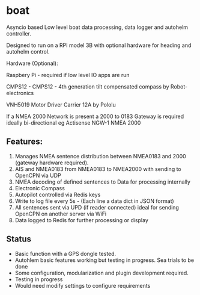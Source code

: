 # boat

Asyncio based Low level boat data processing, data logger and autohelm controller.

Designed to run on a RPI model 3B with optional hardware for heading and autohelm control.

Hardware (Optional):

Raspbery Pi - required if low level IO apps are run

CMPS12 - CMPS12 - 4th generation tilt compensated compass by Robot-electronics

VNH5019 Motor Driver Carrier 12A by Pololu

If a NMEA 2000 Network is present a 2000 to 0183 Gateway is required ideally bi-directional
eg Actisense NGW-1 NMEA 2000

## Features:

1) Manages NMEA sentence distribution between NMEA0183 and 2000 (gateway hardware required).
2) AIS and NMEA0183 from NMEA0183 to NMEA2000 with sending to OpenCPN via UDP
3) NMEA decoding of defined sentences to Data for processing internally
4) Electronic Compass
5) Autopilot controlled via Redis keys
6) Write to log file every 5s - (Each line a data dict in JSON format)
7) All sentences sent via UPD (if reader connected) ideal for sending OpenCPN on another server via WiFi
8) Data logged to Redis for further processing or display


## Status
* Basic function with a GPS dongle tested.
* Autohlem basic features working but testing in progress.  Sea trials to be done
* Some configuration, modularization and plugin development required.
* Testing in progress
* Would need modify settings to configure requirements
